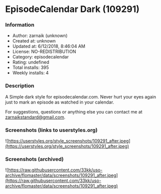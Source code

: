 # EpisodeCalendar Dark (109291)

### Information
- Author: zarnaik (unknown)
- Created at: unknown
- Updated at: 6/12/2018, 8:46:04 AM
- License: NO-REDISTRIBUTION
- Category: episodecalendar
- Rating: undefined
- Total installs: 395
- Weekly installs: 4


### Description
A Simple dark style for episodecalendar.com. Never hurt your eyes again just to mark an episode as watched in your calendar.

For suggestions, questions or anything else you can contact me at <a href="mailto:zarnaikstandard@gmail.com">zarnaikstandard@gmail.com</a>.


### Screenshots (links to userstyles.org)
![https://userstyles.org/style_screenshots/109291_after.jpeg](https://userstyles.org/style_screenshots/109291_after.jpeg)


### Screenshots (archived)
![https://raw.githubusercontent.com/33kk/uso-archive/flomaster/data/screenshots/109291_after.jpeg](https://raw.githubusercontent.com/33kk/uso-archive/flomaster/data/screenshots/109291_after.jpeg)
